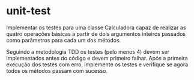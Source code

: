 # unit-test

Implementar os testes para uma classe Calculadora capaz de realizar as quatro operações básicas a partir de  dois argumentos inteiros passados como parâmetros para cada um dos métodos.

Seguindo a metodologia TDD os testes (pelo menos 4) devem ser implementados antes do código e devem primeiro falhar. Após a primeira execução dos testes com erro,  implemente os testes e verifique se agora todos os métodos passam com sucesso.